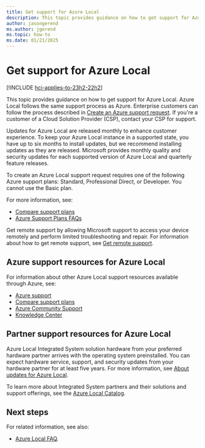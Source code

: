 ```yaml
---
title: Get support for Azure Local
description: This topic provides guidance on how to get support for Azure Local.
author: jasongerend
ms.author: jgerend
ms.topic: how-to
ms.date: 01/21/2025
---
```


# Get support for Azure Local

[!INCLUDE [hci-applies-to-23h2-22h2](../includes/hci-applies-to-23h2-22h2.md)]

This topic provides guidance on how to get support for Azure Local. Azure Local follows the same support process as Azure. Enterprise customers can follow the process described in [Create an Azure support request](/azure/azure-portal/supportability/how-to-create-azure-support-request). If you're a customer of a Cloud Solution Provider (CSP), contact your CSP for support.

Updates for Azure Local are released monthly to enhance customer experience. To keep your Azure Local instance in a supported state, you have up to six months to install updates, but we recommend installing updates as they are released. Microsoft provides monthly quality and security updates for each supported version of Azure Local and quarterly feature releases.

To create an Azure Local support request requires one of the following Azure support plans: Standard, Professional Direct, or Developer. You cannot use the Basic plan.

For more information, see:

- [Compare support plans](https://azure.microsoft.com/support/plans/)
- [Azure Support Plans FAQs](https://azure.microsoft.com/support/faq/)

Get remote support by allowing Microsoft support to access your device remotely and perform limited troubleshooting and repair. For information about how to get remote support, see [Get remote support](get-remote-support.md).

## Azure support resources for Azure Local

For information about other Azure Local support resources available through Azure, see:

- [Azure support](https://azure.microsoft.com/support/options/)
- [Compare support plans](https://azure.microsoft.com/support/plans/)
- [Azure Community Support](https://azure.microsoft.com/support/community/)
- [Knowledge Center](https://azure.microsoft.com/resources/knowledge-center/)

## Partner support resources for Azure Local

Azure Local Integrated System solution hardware from your preferred hardware partner arrives with the operating system preinstalled. You can expect hardware service, support, and security updates from your hardware partner for at least five years. For more information, see [About updates for Azure Local](../update/update-phases-23h2.md).

To learn more about Integrated System partners and their solutions and support offerings, see the [Azure Local Catalog](https://aka.ms/AzureStackHCICatalog).

## Next steps

For related information, see also:

- [Azure Local FAQ](../faq.yml).
